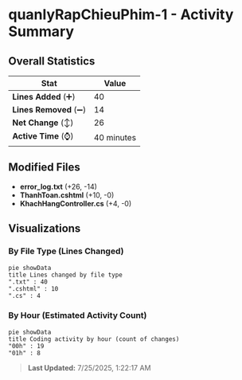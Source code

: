 # quanlyRapChieuPhim-1 - Activity Summary 

## Overall Statistics

| Stat                   | Value                                                             |
| ---------------------- | ----------------------------------------------------------------- |
| **Lines Added** (➕)   | 40                                          |
| **Lines Removed** (➖) | 14                                        |
| **Net Change** (↕)    | 26                |
| **Active Time** (⌚)   | 40 minutes |


## Modified Files
- **error_log.txt** (+26, -14)
- **ThanhToan.cshtml** (+10, -0)
- **KhachHangController.cs** (+4, -0)

## Visualizations

### By File Type (Lines Changed)

```mermaid
pie showData
title Lines changed by file type
".txt" : 40
".cshtml" : 10
".cs" : 4
```

### By Hour (Estimated Activity Count)

```mermaid
pie showData
title Coding activity by hour (count of changes)
"00h" : 19
"01h" : 8
```


> **Last Updated:** 7/25/2025, 1:22:17 AM